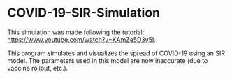 # COVID-19-SIR-Simulation
This simulation was made following the tutorial: https://www.youtube.com/watch?v=KAmZe5D3v5I.

This program simulates and visualizes the spread of COVID-19 using an SIR model. The parameters used in this model are now inaccurate (due to vaccine rollout, etc.).
